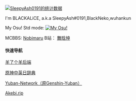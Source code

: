 [![SleepyAsh0191的统计数据](https://github-readme-stats.vercel.app/api?username=SleepyAsh0191&locale=cn)](https://github.com/anuraghazra/github-readme-stats)

I'm BLACKALiCE, a.k.a SleepyAsh#0191,BlackNeko,wuhankun

My Osu! Std mode: [![My Osu!](https://img.shields.io/badge/dynamic/json?color=green&label=Osu&query=%24%5B%3A1%5D.pp_raw&prefix=Dawnkillah:&suffix=pp&url=https%3A%2F%2Fosu.ppy.sh%2Fapi%2Fget_user%3Fk%3D208a58c0a92962cf295580e1565f07b9782c1fec%26u%3D7983687%26m%3D0)](https://osu.ppy.sh/users/7983687)

MCBBS: [Nobimaru](https://www.mcbbs.net/home.php?mod=space&uid=1836576)
B站： [舞晗坤](https://space.bilibili.com/16494399)  

#### 快速导航
[羊了个羊后端](https://github.com/SleepyAsh0191/sheep-n-sheep-backend)

[原神中英日辞典](https://genshin-dictionary.com/zh-CN/)

[Yuban-Network（原Genshin-Yuban）](https://t.me/Yuban_NetWork)

[Akebi.rip](akebi.rip)
